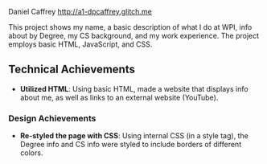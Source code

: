 Daniel Caffrey
http://a1-dpcaffrey.glitch.me

This project shows my name, a basic description of what I do at WPI, info about by Degree, my CS background, and my work experience. The project employs basic HTML, JavaScript, and CSS. 

## Technical Achievements
- **Utilized HTML**: Using basic HTML, made a website that displays info about me, as well as links to an external website (YouTube).

### Design Achievements
- **Re-styled the page with CSS**: Using internal CSS (in a style tag), the Degree info and CS info were styled to include borders of different colors.


